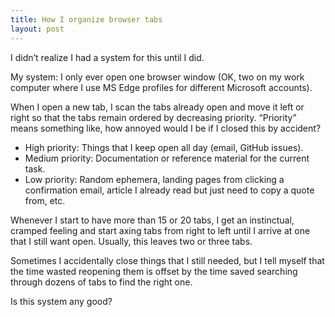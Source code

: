 ```yaml
---
title: How I organize browser tabs
layout: post
---
```


I didn’t realize I had a system for this until I did.

My system: I only ever open one browser window (OK, two on my work computer
where I use MS Edge profiles for different Microsoft accounts).

When I open a new tab, I scan the tabs already open and move it left or right so
that the tabs remain ordered by decreasing priority. “Priority” means something
like, how annoyed would I be if I closed this by accident?

- High priority: Things that I keep open all day (email, GitHub issues).
- Medium priority: Documentation or reference material for the current task.
- Low priority: Random ephemera, landing pages from clicking a confirmation
  email, article I already read but just need to copy a quote from, etc.

Whenever I start to have more than 15 or 20 tabs, I get an instinctual, cramped
feeling and start axing tabs from right to left until I arrive at one that I
still want open. Usually, this leaves two or three tabs.

Sometimes I accidentally close things that I still needed, but I tell myself
that the time wasted reopening them is offset by the time saved searching
through dozens of tabs to find the right one.

Is this system any good?
